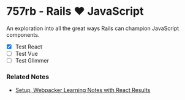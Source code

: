 
# 757rb - Rails ❤️ JavaScript

An exploration into all the great ways Rails can champion JavaScript components.

* [x] Test React
* [ ] Test Vue
* [ ] Test Glimmer

### Related Notes

* [Setup, Webpacker Learning Notes with React Results](doc/SETUP.md)

